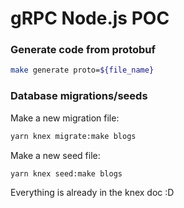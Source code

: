 # gRPC Node.js POC

### Generate code from protobuf

```bash
make generate proto=${file_name}
```

### Database migrations/seeds

Make a new migration file:
```bash
yarn knex migrate:make blogs
```

Make a new seed file:
```bash
yarn knex seed:make blogs
```

Everything is already in the knex doc :D

